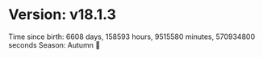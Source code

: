 # Version: v18.1.3
Time since birth: 6608 days, 158593 hours, 9515580 minutes, 570934800 seconds
Season: Autumn 🍁

